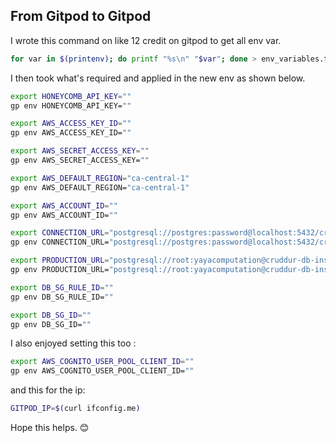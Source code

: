 
## From Gitpod to Gitpod

I wrote this command on like 12 credit on gitpod to get all env var.
```bash
for var in $(printenv); do printf "%s\n" "$var"; done > env_variables.txt 
```

I then took what's required and applied in the new env as shown below.

```bash
export HONEYCOMB_API_KEY=""
gp env HONEYCOMB_API_KEY=""

export AWS_ACCESS_KEY_ID=""
gp env AWS_ACCESS_KEY_ID=""

export AWS_SECRET_ACCESS_KEY=""
gp env AWS_SECRET_ACCESS_KEY=""

export AWS_DEFAULT_REGION="ca-central-1"
gp env AWS_DEFAULT_REGION="ca-central-1"

export AWS_ACCOUNT_ID=""
gp env AWS_ACCOUNT_ID=""

export CONNECTION_URL="postgresql://postgres:password@localhost:5432/cruddur"
gp env CONNECTION_URL="postgresql://postgres:password@localhost:5432/cruddur"

export PRODUCTION_URL="postgresql://root:yayacomputation@cruddur-db-instance.cnhihd0duf8p.ca-central-1.rds.amazonaws.com:5432/cruddur"
gp env PRODUCTION_URL="postgresql://root:yayacomputation@cruddur-db-instance.cnhihd0duf8p.ca-central-1.rds.amazonaws.com:5432/cruddur"

export DB_SG_RULE_ID=""
gp env DB_SG_RULE_ID=""

export DB_SG_ID=""
gp env DB_SG_ID=""
```

I also enjoyed setting this too :

```bash
export AWS_COGNITO_USER_POOL_CLIENT_ID=""
gp env AWS_COGNITO_USER_POOL_CLIENT_ID=""
```

and this for the ip:

```bash
GITPOD_IP=$(curl ifconfig.me)
```

Hope this helps. :blush: